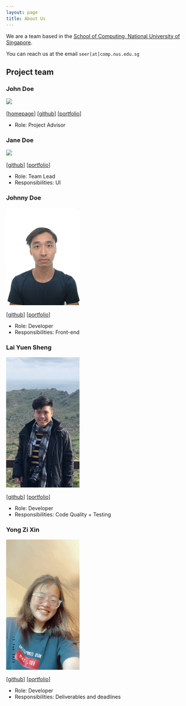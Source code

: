 ```yaml
---
layout: page
title: About Us
---
```


We are a team based in the [School of Computing, National University of Singapore](http://www.comp.nus.edu.sg).

You can reach us at the email `seer[at]comp.nus.edu.sg`

## Project team

### John Doe

<img src="images/johndoe.png" width="200px">

[[homepage](http://www.comp.nus.edu.sg/~damithch)]
[[github](https://github.com/johndoe)]
[[portfolio](team/johndoe.md)]

* Role: Project Advisor

### Jane Doe

<img src="images/johndoe.png" width="200px">

[[github](http://github.com/johndoe)]
[[portfolio](team/johndoe.md)]

* Role: Team Lead
* Responsibilities: UI

### Johnny Doe

<img src="images/kev-intq.png" width="200px">

[[github](http://github.com/kev-intq)] [[portfolio](team/kev-intq.md)]

* Role: Developer
* Responsibilities: Front-end

### Lai Yuen Sheng

<img src="images/seanlaiys.png" width="200px">

[[github](http://github.com/seanlaiys)]
[[portfolio](team/seanlaiys.md)]

* Role: Developer
* Responsibilities: Code Quality + Testing

### Yong Zi Xin

<img src="images/zixin448.png.JPG" width="200px">

[[github](http://github.com/zixin448)]
[[portfolio](team/zixin448.md)]

* Role: Developer
* Responsibilities: Deliverables and deadlines
